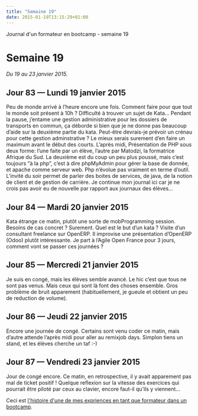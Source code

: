 ```yaml
---
title: "Semaine 19"
date: 2015-01-19T13:15:29+01:00
---
```


Journal d'un formateur en bootcamp - semaine 19

Semaine 19
==========

*Du 19 au 23 janvier 2015.*

Jour 83 — Lundi 19 janvier 2015
-------------------------------

Peu de monde arrivé à l’heure encore une fois. Comment faire pour que
tout le monde soit présent à 10h ? Difficulté à trouver un sujet de
Kata… Pendant la pause, j’entame une gestion administrative pour les
dossiers de transports en commun, ça déborde si bien que je ne donne pas
beaucoup d’aide sur la deuxième partie du kata. Peut-être devrais-je
prévoir un crénau pour cette gestion adminstrative ? Le mieux serais
surement d’en faire un maximum avant le début des courts. L’après midi,
Présentation de PHP sous deux forme: l’une faite par un élève, l’autre
par Matodzi, la formatrice Afrique du Sud. La deuxième est du coup un
peu plus poussé, mais c’est toujours “à la php”, c’est à dire phpMyAdmin
pour gérer la base de donnée, et apache comme serveur web. Php n’évolue
pas vraiment en terme d’outil. L’invité du soir permet de parler des
boites de services, de java, de la notion de client et de gestion de
carrière. Je continue mon journal ici car je ne crois pas avoir eu de
nouvelle par rapport aux journaux des élèves…

Jour 84 — Mardi 20 janvier 2015
-------------------------------

Kata étrange ce matin, plutôt une sorte de mobProgramming session.
Besoins de cas concret ? Surement. Quel est le but d’un kata ? Visite
d’un consultant freelance sur OpenERP. Il improvise une présentation
d’OpenERP (Odoo) plutôt intéressante. Je part à l’Agile Open France pour
3 jours, comment vont se passer ces journées ?

Jour 85 — Mercredi 21 janvier 2015
----------------------------------

Je suis en congé, mais les élèves semble avancé. Le hic c’est que tous
ne sont pas venus. Mais ceux qui sont là font des choses ensemble. Gros
problème de bruit apparement (habituellement, je gueule et obtient un
peu de reduction de volume).

Jour 86 — Jeudi 22 janvier 2015
-------------------------------

Encore une journée de congé. Certains sont venu coder ce matin, mais
d’autre attende l’après midi pour aller au remixjob days. Simplon tiens
un stand, et les élèves cherche un taf :-)

Jour 87 — Vendredi 23 janvier 2015
----------------------------------

Jour de congé encore. Ce matin, en retrospective, il y avait apparement
pas mal de ticket positif ! Quelque reflexion sur la vitesse des
exercices qui pourrait être piloté par ceux au clavier, encore faut-il
qu’ils y viennent…

Ceci est [l'histoire d'une de mes expriences en tant que formateur dans
un bootcamp](https://yaf.github.io/journal-d-un-formateur-en-2015/).

